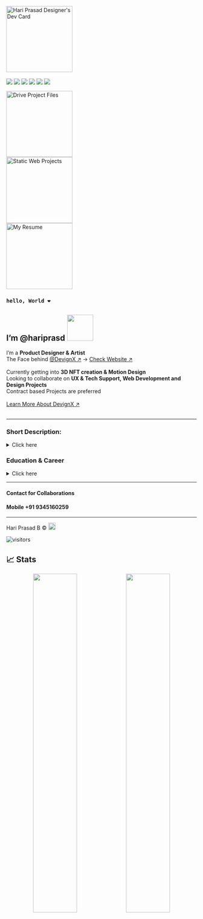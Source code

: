 <a href="https://app.daily.dev/hariprasd"><img src="https://api.daily.dev/devcards/6a1ec82559334ea9b4dff8bf64d2ad84.png?r=apa" width="175" alt="Hari Prasad Designer's Dev Card"/></a>
<br><br>
[![](https://i.ibb.co/4SGzBnh/image-1.png)](https://www.facebook.com/hriprasd)
[![](https://i.ibb.co/bJgKQ6Q/image-2.png)](https://instagram.com/haripras.d)
[![](https://i.ibb.co/ByBZstv/image-3.png)](https://wa.me/c/919345160259)
[![](https://i.ibb.co/W5gb76p/image-4.png)](https://www.behance.net/hariprasd)
[![](https://i.ibb.co/D4zjv6H/image-5.png)](https://twitter.com/haripras_d)
[![](https://i.ibb.co/K002Xwc/image-7.png)](https://www.linkedin.com/in/hari-prasd/)
<br>

<a href="https://drive.google.com/drive/folders/14ikSuvyYcKh3odfntSc-SAc77GHmYFGX?usp=sharing" target="_blank"><img src="https://user-images.githubusercontent.com/75234157/187379256-afdff1c4-dee0-4a1a-a9a8-56998d6ba723.png" width="175" alt="Drive Project Files" /></a><br>
<a href="https://teamyash.herokuapp.com" target="_blank"><img src="https://user-images.githubusercontent.com/75234157/187378610-d9a09faa-2348-4732-bb5c-fc14b02eff39.png" width="175" alt="Static Web Projects"/></a><br>
<a href="https://drive.google.com/file/d/1mpsNdGW-9LavtDhhbCX1dBWqvFXDtGE6/view?usp=sharing" target="_blank"><img src="https://user-images.githubusercontent.com/75234157/187379669-82b9d6d5-482b-46d3-8ff2-1a0c746d8457.png" width="175" alt="My Resume"/></a>

### `hello, World ❤️`<br>
## I’m **@hariprasd** <img src="https://github.com/TheDudeThatCode/TheDudeThatCode/blob/master/Assets/Designer.gif" width="69"> <br>
 I’m a **Product Designer & Artist** <br>
 The Face behind [@DevignX ↗︎](https://github.com/devignx) -> [Check Website ↗︎](https://devignx.herokuapp.com/)<br><br>
 Currently getting into **3D NFT creation & Motion Design** <br>
 Looking to collaborate on **UX & Tech Support, Web Development and Design Projects** <br>
 Contract based Projects are preferred <br><br>
 [Learn More About DevignX ↗︎](https://github.com/sponsors/hariprasd)
<br><br> 

------

### **Short Description:** <br>
<details><summary>Click here</summary>

- I have *4 years* of Design experience and I have contributed to *15+ startups* in their growth<br>
- I always loved to *collaborate with the budding businesses & small scale startups*<br>
- I have *3 year* experience in *UIUX Design* and I have *audited the Google's Professional Course on UXD*<br>
- I am professional with *Figma, XD, Photoshop, Illustrator, Blender, InDesign, and a intermediatory level programming* <br><br>

</details>

### **Education & Career** <br>
<details><summary>Click here</summary>

```mermaid
graph TD;
    A(Milton Matriculation School -SSLC-2017)-->B(R K Shree Rangammal Kalvi Nilayam -HSC-2019);
    B(R K Shree Rangammal Kalvi Nilayam -HSC-2019)-->C(Ahalia School Of Engineering And Technology -B.Tech-2019-23);
    D(Image Editor & Designer -2019-20)-->E(Freelance Designer -2020-21);
    E(Freelance Designer -2020-21)-->F(UIUX Designer at Incus.inc-2021-Present);
```
</details>

------

#### Contact for Collaborations<br>
#### Mobile +91 9345160259

------
Hari Prasad B © <img src="https://github.com/TheDudeThatCode/TheDudeThatCode/blob/master/Assets/Hi.gif" width="19"> <br>

![visitors](https://visitor-badge.laobi.icu/badge?page_id=hariprasd.hariprasd)
## 📈 Stats
<p align="center">	
  <img width="48%" src="https://github-readme-stats.vercel.app/api?username=hariprasd&show_icons=true&theme=tokyonight" />
  <img width="48%" src="https://github-readme-streak-stats.herokuapp.com/?user=hariprasd&theme=tokyonight" />
</p>
